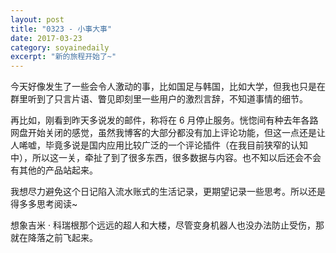 ```yaml
---
layout: post
title: "0323 - 小事大事" 
date: 2017-03-23 
category: soyainedaily 
excerpt: "新的旅程开始了~"
---
```


今天好像发生了一些会令人激动的事，比如国足与韩国，比如大学，但我也只是在群里听到了只言片语、瞥见即刻里一些用户的激烈言辞，不知道事情的细节。

再比如，刚看到昨天多说发的邮件，称将在 6 月停止服务。恍惚间有种去年各路网盘开始关闭的感觉，虽然我博客的大部分都没有加上评论功能，但这一点还是让人唏嘘，毕竟多说是国内应用比较广泛的一个评论插件（在我目前狭窄的认知中），所以这一关，牵扯了到了很多东西，很多数据与内容。也不知以后还会不会有其他的产品站起来。

我想尽力避免这个日记陷入流水账式的生活记录，更期望记录一些思考。所以还是得多多思考阅读~

想象吉米 · 科瑞根那个远远的超人和大楼，尽管变身机器人也没办法防止受伤，那就在降落之前飞起来。